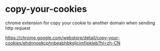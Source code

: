 # copy-your-cookies

chrome extension for copy your cookie to another domain when sending http request

https://chrome.google.com/webstore/detail/copy-your-cookies/ehdnnopkcphnbeabhbkgljcjmfipkleb?hl=zh-CN
